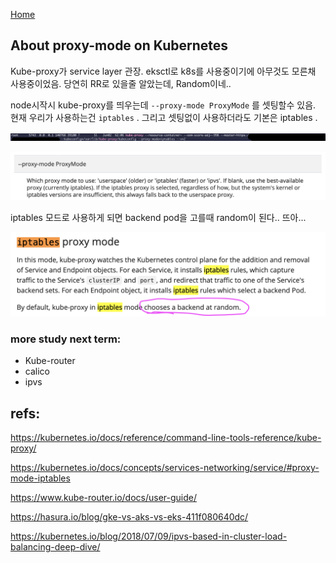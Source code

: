 [Home](/README.md)

## About proxy-mode on Kubernetes

Kube-proxy가 service layer 관장. eksctl로 k8s를 사용중이기에 아무것도 모른채 사용중이었음. 당연히 RR로 있을줄 알았는데, Random이네.. 

node시작시 kube-proxy를 띄우는데 `--proxy-mode ProxyMode` 를 셋팅할수 있음. 현재 우리가 사용하는건 `iptables` . 그리고 셋팅없이 사용하더라도 기본은 iptables .

![](img/kubeproxy-3.png)

![](img/kubeproxy-1.png)



iptables 모드로 사용하게 되면 backend pod을 고를때 random이 된다.. 뜨아...

![](img/kubeproxy-2.png)



### more study next term:

* Kube-router
* calico
* ipvs



## refs:

https://kubernetes.io/docs/reference/command-line-tools-reference/kube-proxy/

https://kubernetes.io/docs/concepts/services-networking/service/#proxy-mode-iptables

https://www.kube-router.io/docs/user-guide/

https://hasura.io/blog/gke-vs-aks-vs-eks-411f080640dc/

https://kubernetes.io/blog/2018/07/09/ipvs-based-in-cluster-load-balancing-deep-dive/